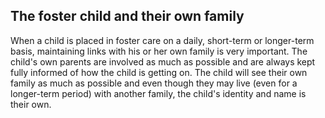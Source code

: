##  The foster child and their own family

When a child is placed in foster care on a daily, short-term or longer-term
basis, maintaining links with his or her own family is very important. The
child's own parents are involved as much as possible and are always kept fully
informed of how the child is getting on. The child will see their own family
as much as possible and even though they may live (even for a longer-term
period) with another family, the child's identity and name is their own.

